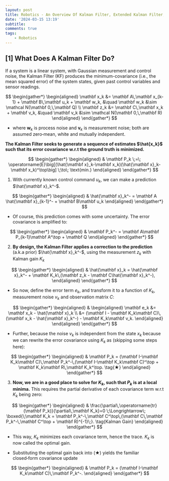 ```yaml
---
layout: post
title: Robotics - An Overview Of Kalman Filter, Extended Kalman Filter, and Error State Kalman Filter
date: '2024-03-15 13:19'
subtitle: 
comments: true
tags:
    - Robotics
---
```


## [1] What Does A Kalman Filter Do?

If a system is a linear system, with Gaussian measurement and control noise, the Kalman Filter (KF) produces the minimum-covariance (i.e., the mean squared error) of the system states, given past control variables and sensor readings.

$$
\begin{gather*}
\begin{aligned}
\mathbf x_k &= \mathbf A\,\mathbf x_{k-1} + \mathbf B\,\mathbf u_k + \mathbf w_k, &\quad \mathbf w_k &\sim \mathcal N(\mathbf 0,\,\mathbf Q) \\
\mathbf z_k &= \mathbf C\,\mathbf x_k             +             \mathbf v_k, &\quad \mathbf v_k &\sim \mathcal N(\mathbf 0,\,\mathbf R)
\end{aligned}
\end{gather*}
$$

- where $\mathbf w_k$ is process noise and $\mathbf v_k$ is measurement noise; both are assumed zero‑mean, white and mutually independent.

**The Kalman Filter seeks to generate a sequence of estimates $\hat{x_k}$ such that its error covariance w.r.t the ground truth is minimized.**

$$
\begin{gather*}
\begin{aligned}
& \mathbf P_k \;=\; \operatorname{E}\big[(\hat{\mathbf x}_k-\mathbf x_k)(\hat{\mathbf x}_k-\mathbf x_k)^\top\big] \;\to\; \text{min.}
\end{aligned}
\end{gather*}
$$

1. With currently known control command $u_k$, we can make a prediction $\hat{\mathbf x}_k^-$.

$$
\begin{gather*}
\begin{aligned}
& \hat{\mathbf x}_k^- = \mathbf A \hat{\mathbf x}_{k-1}^- + \mathbf B\mathbf u_k
\end{aligned}
\end{gather*}
$$

- Of course, this prediction comes with some uncertainty. The error covariance is amplified to:

$$
\begin{gather*}
\begin{aligned}
& \mathbf P_k^- = \mathbf A\mathbf P_{k-1}\mathbf A^\top + \mathbf Q
\end{aligned}
\end{gather*}
$$

2. **By design, the Kalman Filter applies a correction to the prediction** (a.k.a prior) $\hat{\mathbf x}_k^-$, using the measurement $z_k$ with Kalman gain $K_k$

$$
\begin{gather*}
\begin{aligned}
& \hat{\mathbf x}_k = \hat{\mathbf x}_k^- + \mathbf K_k\,(\mathbf z_k - \mathbf C\hat{\mathbf x}_k^-),
\end{aligned}
\end{gather*}
$$

- So now, define the error term $e_k$, and transform it to a function of $K_k$, measurement noise $v_k$ and observation matrix $C$:

$$
\begin{gather*}
\begin{aligned}
& \begin{aligned}
\mathbf e_k &= \mathbf x_k - \hat{\mathbf x}_k \\
            &= (\mathbf I - \mathbf K_k\mathbf C)\,(\mathbf x_k - \hat{\mathbf x}_k^-) - \mathbf K_k\mathbf v_k.
\end{aligned}
\end{aligned}
\end{gather*}
$$

- Further, because the noise $v_k$ is independent from the state $x_k$ because we can rewrite the error covariance using $K_k$ as (skipping some steps here):

$$
\begin{gather*}
\begin{aligned}
& \mathbf P_k = (\mathbf I-\mathbf K_k\mathbf C)\,\mathbf P_k^-\,(\mathbf I-\mathbf K_k\mathbf C)^\top + \mathbf K_k\mathbf R\,\mathbf K_k^\top.  \tag{★}
\end{aligned}
\end{gather*}
$$

3. **Now, we are in a good place to solve for $K_k$, such that $P_k$ is at a local minima.** This requires the partial derivative of each covariance term w.r.t $K_k$ being zero:

$$
\begin{gather*}
\begin{aligned}
& \frac{\partial\,\operatorname{tr}(\mathbf P_k)}{\partial\,\mathbf K_k}=0 \;\Longrightarrow\;
\boxed{\;\mathbf K_k = \mathbf P_k^-\,\mathbf C^\top\,(\mathbf C\,\mathbf P_k^-\,\mathbf C^\top + \mathbf R)^{-1}\;}.  \tag{Kalman Gain}
\end{aligned}
\end{gather*}
$$

- This way, $K_k$ minimizes each covariance term, hence the trace. $K_k$ is now called the optimal gain.

- Substituting the optimal gain back into (★) yields the familiar closed‑form covariance update

$$
\begin{gather*}
\begin{aligned}
& \mathbf P_k = (\mathbf I-\mathbf K_k\mathbf C)\,\mathbf P_k^-.
\end{aligned}
\end{gather*}
$$
